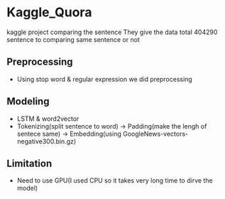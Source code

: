 # Kaggle_Quora

kaggle project comparing the sentence
They give the data total 404290 sentence to comparing same sentence or not

## Preprocessing
- Using stop word & regular expression we did preprocessing

## Modeling
- LSTM & word2vector
- Tokenizing(split sentence to word) -> Padding(make the lengh of sentece same) -> Embedding(using GoogleNews-vectors-negative300.bin.gz)

## Limitation
- Need to use GPU(I used CPU so it takes very long time to dirve the model)
